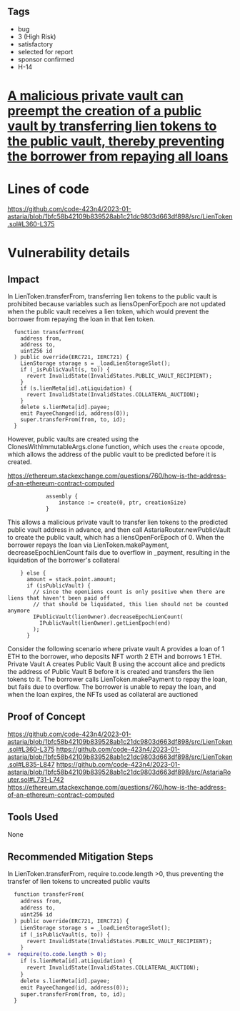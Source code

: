 ## Tags

- bug
- 3 (High Risk)
- satisfactory
- selected for report
- sponsor confirmed
- H-14

# [A malicious private vault can preempt the creation of a public vault by transferring lien tokens to the public vault, thereby preventing the borrower from repaying all loans](https://github.com/code-423n4/2023-01-astaria-findings/issues/246) 

# Lines of code

https://github.com/code-423n4/2023-01-astaria/blob/1bfc58b42109b839528ab1c21dc9803d663df898/src/LienToken.sol#L360-L375


# Vulnerability details

## Impact
In LienToken.transferFrom, transferring lien tokens to the public vault is prohibited because variables such as liensOpenForEpoch are not updated when the public vault receives a lien token, which would prevent the borrower from repaying the loan in that lien token.
```solidity
  function transferFrom(
    address from,
    address to,
    uint256 id
  ) public override(ERC721, IERC721) {
    LienStorage storage s = _loadLienStorageSlot();
    if (_isPublicVault(s, to)) {
      revert InvalidState(InvalidStates.PUBLIC_VAULT_RECIPIENT);
    }
    if (s.lienMeta[id].atLiquidation) {
      revert InvalidState(InvalidStates.COLLATERAL_AUCTION);
    }
    delete s.lienMeta[id].payee;
    emit PayeeChanged(id, address(0));
    super.transferFrom(from, to, id);
  }
```
However, public vaults are created using the ClonesWithImmutableArgs.clone function, which uses the `create` opcode, which allows the address of the public vault to be predicted before it is created.

https://ethereum.stackexchange.com/questions/760/how-is-the-address-of-an-ethereum-contract-computed
```solidity
            assembly {
                instance := create(0, ptr, creationSize)
            }
```
This allows a malicious private vault to transfer lien tokens to the predicted public vault address in advance, and then call AstariaRouter.newPublicVault to create the public vault, which has a liensOpenForEpoch of 0.
When the borrower repays the loan via LienToken.makePayment, decreaseEpochLienCount fails due to overflow in _payment, resulting in the liquidation of the borrower's collateral
```solidity
    } else {
      amount = stack.point.amount;
      if (isPublicVault) {
        // since the openLiens count is only positive when there are liens that haven't been paid off
        // that should be liquidated, this lien should not be counted anymore
        IPublicVault(lienOwner).decreaseEpochLienCount(
          IPublicVault(lienOwner).getLienEpoch(end)
        );
      }
```

Consider the following scenario where private vault A provides a loan of 1 ETH to the borrower, who deposits NFT worth 2 ETH and borrows 1 ETH.
Private Vault A creates Public Vault B using the account alice and predicts the address of Public Vault B before it is created and transfers the lien tokens to it.
The borrower calls LienToken.makePayment to repay the loan, but fails due to overflow.
The borrower is unable to repay the loan, and when the loan expires, the NFTs used as collateral are auctioned

## Proof of Concept
https://github.com/code-423n4/2023-01-astaria/blob/1bfc58b42109b839528ab1c21dc9803d663df898/src/LienToken.sol#L360-L375
https://github.com/code-423n4/2023-01-astaria/blob/1bfc58b42109b839528ab1c21dc9803d663df898/src/LienToken.sol#L835-L847
https://github.com/code-423n4/2023-01-astaria/blob/1bfc58b42109b839528ab1c21dc9803d663df898/src/AstariaRouter.sol#L731-L742
https://ethereum.stackexchange.com/questions/760/how-is-the-address-of-an-ethereum-contract-computed
## Tools Used
None
## Recommended Mitigation Steps
In LienToken.transferFrom, require to.code.length >0, thus preventing the transfer of lien tokens to uncreated public vaults

```diff
  function transferFrom(
    address from,
    address to,
    uint256 id
  ) public override(ERC721, IERC721) {
    LienStorage storage s = _loadLienStorageSlot();
    if (_isPublicVault(s, to)) {
      revert InvalidState(InvalidStates.PUBLIC_VAULT_RECIPIENT);
    }
+  require(to.code.length > 0);
    if (s.lienMeta[id].atLiquidation) {
      revert InvalidState(InvalidStates.COLLATERAL_AUCTION);
    }
    delete s.lienMeta[id].payee;
    emit PayeeChanged(id, address(0));
    super.transferFrom(from, to, id);
  }
```